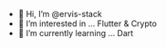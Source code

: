 - 👋 Hi, I’m @ervis-stack
- 👀 I’m interested in ... Flutter & Crypto
- 🌱 I’m currently learning ... Dart


<!---
ervis-stack/ervis-stack is a ✨ special ✨ repository because its `README.md` (this file) appears on your GitHub profile.
You can click the Preview link to take a look at your changes.
--->
